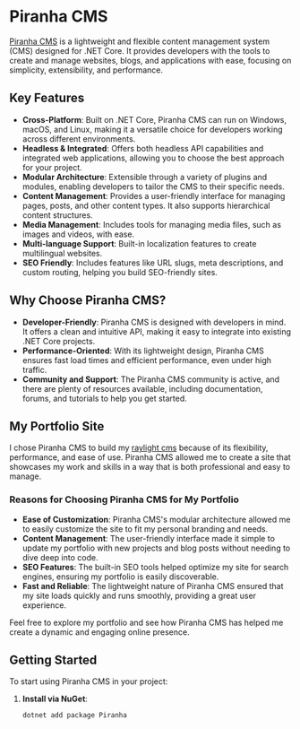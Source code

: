 # Piranha CMS

[Piranha CMS](https://piranhacms.org/) is a lightweight and flexible content management system (CMS) designed for .NET Core. It provides developers with the tools to create and manage websites, blogs, and applications with ease, focusing on simplicity, extensibility, and performance.

## Key Features

- **Cross-Platform**: Built on .NET Core, Piranha CMS can run on Windows, macOS, and Linux, making it a versatile choice for developers working across different environments.
- **Headless & Integrated**: Offers both headless API capabilities and integrated web applications, allowing you to choose the best approach for your project.
- **Modular Architecture**: Extensible through a variety of plugins and modules, enabling developers to tailor the CMS to their specific needs.
- **Content Management**: Provides a user-friendly interface for managing pages, posts, and other content types. It also supports hierarchical content structures.
- **Media Management**: Includes tools for managing media files, such as images and videos, with ease.
- **Multi-language Support**: Built-in localization features to create multilingual websites.
- **SEO Friendly**: Includes features like URL slugs, meta descriptions, and custom routing, helping you build SEO-friendly sites.

## Why Choose Piranha CMS?

- **Developer-Friendly**: Piranha CMS is designed with developers in mind. It offers a clean and intuitive API, making it easy to integrate into existing .NET Core projects.
- **Performance-Oriented**: With its lightweight design, Piranha CMS ensures fast load times and efficient performance, even under high traffic.
- **Community and Support**: The Piranha CMS community is active, and there are plenty of resources available, including documentation, forums, and tutorials to help you get started.

## My Portfolio Site

I chose Piranha CMS to build my [raylight cms](https://raylight.me) because of its flexibility, performance, and ease of use. Piranha CMS allowed me to create a site that showcases my work and skills in a way that is both professional and easy to manage.

### Reasons for Choosing Piranha CMS for My Portfolio

- **Ease of Customization**: Piranha CMS's modular architecture allowed me to easily customize the site to fit my personal branding and needs.
- **Content Management**: The user-friendly interface made it simple to update my portfolio with new projects and blog posts without needing to dive deep into code.
- **SEO Features**: The built-in SEO tools helped optimize my site for search engines, ensuring my portfolio is easily discoverable.
- **Fast and Reliable**: The lightweight nature of Piranha CMS ensured that my site loads quickly and runs smoothly, providing a great user experience.

Feel free to explore my portfolio and see how Piranha CMS has helped me create a dynamic and engaging online presence.

## Getting Started

To start using Piranha CMS in your project:

1. **Install via NuGet**: 
   ```shell
   dotnet add package Piranha
